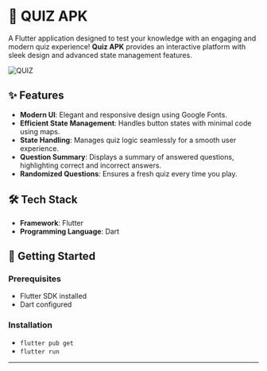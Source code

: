 # 🧠 QUIZ APK

A Flutter application designed to test your knowledge with an engaging and modern quiz experience! **Quiz APK** provides an interactive platform with sleek design and advanced state management features.

![QUIZ](https://github.com/user-attachments/assets/7b56b732-0f55-48f3-a887-265cd394498d)


## ✨ Features

- **Modern UI**: Elegant and responsive design using Google Fonts.  
- **Efficient State Management**: Handles button states with minimal code using maps.  
- **State Handling**: Manages quiz logic seamlessly for a smooth user experience.  
- **Question Summary**: Displays a summary of answered questions, highlighting correct and incorrect answers.  
- **Randomized Questions**: Ensures a fresh quiz every time you play.  

## 🛠️ Tech Stack

- **Framework**: Flutter  
- **Programming Language**: Dart  

## 🚀 Getting Started

### Prerequisites

- Flutter SDK installed  
- Dart configured  

### Installation
- `flutter pub get`  
- `flutter run`

---


